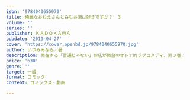 ```yaml
---
isbn: '9784040655970'
title: 綺麗なおねえさんと呑むお酒は好きですか？　３
volume: ''
series: ''
publisher: ＫＡＤＯＫＡＷＡ
pubdate: '2019-04-27'
cover: 'https://cover.openbd.jp/9784040655970.jpg'
author: いづみみなみ／著
description: 実在する「普通じゃない」お店が舞台のオトナ的ラブコメディ、第３巻！
price: '630'
genre: ''
target: 一般
format: コミック
content: コミックス・劇画

---
```

